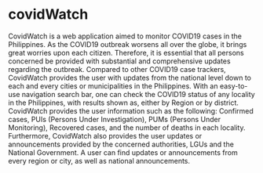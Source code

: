 # covidWatch
CovidWatch is a web application aimed to monitor COVID19 cases in the Philippines. As the COVID19 outbreak worsens all over the globe, it brings great worries upon each citizen. Therefore, it is essential that all persons concerned be provided with substantial and comprehensive updates regarding the outbreak. Compared to other COVID19 case trackers, CovidWatch provides the user with updates from the national level down to each and every cities or municipalities in the Philippines. With an easy-to-use navigation search bar, one can check the COVID19 status of any locality in the Philippines, with results shown as, either by Region or by district. CovidWatch provides the user information such as the following: Confirmed cases, PUIs (Persons Under Investigation), PUMs (Persons Under Monitoring), Recovered cases, and the number of deaths in each locality. Furthermore, CovidWatch also provides the user updates or announcements provided by the concerned authorities, LGUs and the National Government. A user can find updates or announcements from every region or city, as well as national announcements.
